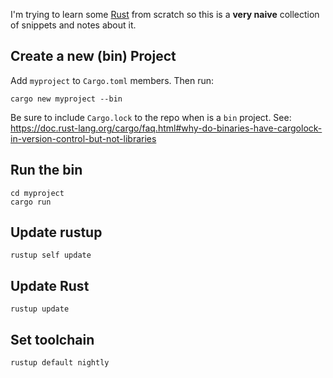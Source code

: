 I'm trying to learn some [Rust](https://www.rust-lang.org/) from scratch so this
is a **very naive** collection of snippets and notes about it.

## Create a new (bin) Project

Add `myproject` to  `Cargo.toml` members. Then run:

```
cargo new myproject --bin
```
Be sure to include `Cargo.lock` to the repo when is a `bin` project. See: https://doc.rust-lang.org/cargo/faq.html#why-do-binaries-have-cargolock-in-version-control-but-not-libraries

## Run the bin

```
cd myproject
cargo run
```

## Update rustup

```
rustup self update
```

## Update Rust

```
rustup update
```

## Set toolchain

```
rustup default nightly
```
